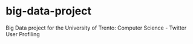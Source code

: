 # big-data-project
Big Data project for the University of Trento: Computer Science - Twitter User Profiling